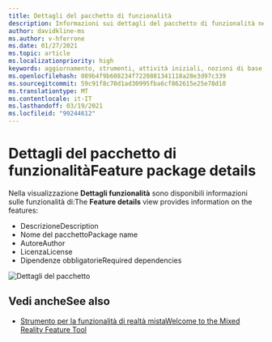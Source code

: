 ```yaml
---
title: Dettagli del pacchetto di funzionalità
description: Informazioni sui dettagli del pacchetto di funzionalità nello strumento per lo sviluppo di HoloLens e VR.
author: davidkline-ms
ms.author: v-hferrone
ms.date: 01/27/2021
ms.topic: article
ms.localizationpriority: high
keywords: aggiornamento, strumenti, attività iniziali, nozioni di base, unity, visual studio, toolkit, visore VR realtà mista, visore VR di windows mixed reality, visore per realtà virtuale, installazione, Windows, HoloLens, emulatore, unreal, openxr
ms.openlocfilehash: 089b4f9b608234f7220881341118a28e3d97c339
ms.sourcegitcommit: 59c91f8c70d1ad30995fba6cf862615e25e78d10
ms.translationtype: MT
ms.contentlocale: it-IT
ms.lasthandoff: 03/19/2021
ms.locfileid: "99244612"
---
```

# <a name="feature-package-details"></a><span data-ttu-id="ad478-104">Dettagli del pacchetto di funzionalità</span><span class="sxs-lookup"><span data-stu-id="ad478-104">Feature package details</span></span>

<span data-ttu-id="ad478-105">Nella visualizzazione **Dettagli funzionalità** sono disponibili informazioni sulle funzionalità di:</span><span class="sxs-lookup"><span data-stu-id="ad478-105">The **Feature details** view provides information on the features:</span></span> 
* <span data-ttu-id="ad478-106">Descrizione</span><span class="sxs-lookup"><span data-stu-id="ad478-106">Description</span></span>
* <span data-ttu-id="ad478-107">Nome del pacchetto</span><span class="sxs-lookup"><span data-stu-id="ad478-107">Package name</span></span>
* <span data-ttu-id="ad478-108">Autore</span><span class="sxs-lookup"><span data-stu-id="ad478-108">Author</span></span> 
* <span data-ttu-id="ad478-109">Licenza</span><span class="sxs-lookup"><span data-stu-id="ad478-109">License</span></span>
* <span data-ttu-id="ad478-110">Dipendenze obbligatorie</span><span class="sxs-lookup"><span data-stu-id="ad478-110">Required dependencies</span></span>

![Dettagli del pacchetto](images/FeatureToolFeatureDetails.png)

## <a name="see-also"></a><span data-ttu-id="ad478-112">Vedi anche</span><span class="sxs-lookup"><span data-stu-id="ad478-112">See also</span></span>

- [<span data-ttu-id="ad478-113">Strumento per la funzionalità di realtà mista</span><span class="sxs-lookup"><span data-stu-id="ad478-113">Welcome to the Mixed Reality Feature Tool</span></span>](welcome-to-mr-feature-tool.md)
